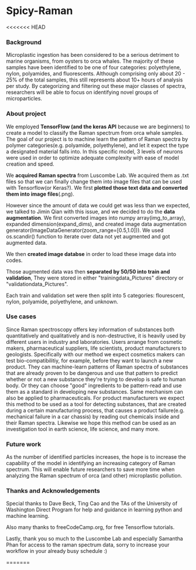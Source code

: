 # Spicy-Raman

<<<<<<< HEAD
### Background
Microplastic ingestion has been considered to be a serious detriment to marine organisms, from oysters to orca whales. The majority of these samples have been identified to be one of four categories: polyethylene, nylon, polyamides, and fluorescents. Although comprising only about 20 - 25% of the total samples, this still represents about 10+ hours of analysis per study. By categorizing and filtering out these major classes of spectra, researchers will be able to focus on identifying novel groups of microparticles.

### About project
We employed **TensorFlow (and the keras API** because we are beginners) to create a model to classify the Raman spectrum from orca whale samples. The goal of our project is to machine learn the pattern of Raman spectra by polymer categories(e.g. polyamide, polyethylene), and let it expect the type a designated material falls into.
In this specific model, 3 levels of neurons were used in order to optimize adequate complexity with ease of model creation and speed.

We **acquired Raman spectra** from Luscombe Lab. We acquired them as .txt files so that we can finally change them into image files that can be used with Tensorflow(or Keras?). We first **plotted those text data and converted them into image files**(.png).

However since the amount of data we could get was less than we expected, we talked to Jimin Qian with this issue, and we decided to do the **data augmentation**.
We first converted images into numpy array(img_to_array), expanded dimension(expand_dims), and created image data augmentation generator(ImageDataGenerator(zoom_range=[0.5,1.0])). We used os.scandir() function to iterate over data not yet augmented and got augmented data.

We then **created image databse** in order to load these image data into codes.

Those augmented data was then **separated by 50/50 into train and validation**,
They were stored in either "trainingdata_Pictures" directory or "validationdata_Pictures".

Each train and validation set were then split into 5 categories: flourescent, nylon, polyamide, polyethylene, and unknown.

### Use cases
Since Raman spectroscopy offers key information of substances both quantitatively and qualitatively and is non-destructive, it is heavily used by different users in industry and laboratories. Users arrange from cosmetic makers, pharmaceutical suppliers, life scientists, product manufacturers to geologists.
Specifically with our method we expect cosmetics makers can test bio-compatibilitiy, for example, before they want to launch a new product. They can machine-learn patterns of Raman spectra of substances that are already proven to be dangerous and use that pattern to predict whether or not a new substance they're trying to develop is safe to human body. Or they can choose "good" ingredients to be pattern-read and use them as a standard in developing new substances. Same mechanism can also be applied to pharmaceuticals. For product manufacturers we expect this method to be used as a tool for detecting substances, that are created during a certain manufacturing process, that causes a product failure(e.g. mechanical failure in a car chassis) by reading out chemicals inside and their Raman spectra. Likewise we hope this method can be used as an investigation tool in earth science, life science, and many more.


### Future work
As the number of identified particles increases, the hope is to increase the capability of the model in identifying an increasing category of Raman spectrum. This will enable future researchers to save more time when analyzing the Raman spectrum of orca (and other) microplastic pollution.

### Thanks and Acknowledgements
Special thanks to Dave Beck, Ting Cao and the TAs of the University of Washington Direct Program for help and guidance in learning python and machine learning.

Also many thanks to freeCodeCamp.org, for free Tensorflow tutorials.

Lastly, thank you so much to the Luscombe Lab and especially Samantha Phan for access to the raman spectrum data, sorry to increase your workflow in your already busy schedule :)

=======
